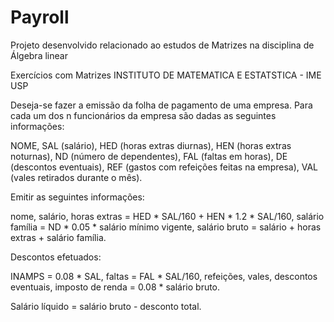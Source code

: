 # Payroll
Projeto desenvolvido relacionado ao estudos de Matrizes na disciplina de Álgebra linear

Exercícios com Matrizes INSTITUTO DE MATEMATICA E ESTATSTICA - IME USP

Deseja-se fazer a emissão da folha de pagamento de uma empresa. Para cada um dos n funcionários da empresa são dadas as seguintes informações:

NOME, SAL (salário), HED (horas extras diurnas), HEN (horas extras noturnas), ND (número de dependentes), FAL (faltas em horas), DE (descontos eventuais), REF (gastos com refeições feitas na empresa), VAL (vales retirados durante o mês).

Emitir as seguintes informações:

nome, salário, horas extras = HED * SAL/160 + HEN * 1.2 * SAL/160, salário família = ND * 0.05 * salário mínimo vigente,
salário bruto = salário + horas extras + salário família.

Descontos efetuados:

INAMPS = 0.08 * SAL, faltas = FAL * SAL/160, refeições, vales, descontos eventuais, imposto de renda = 0.08 * salário bruto.

Salário líquido = salário bruto - desconto total.

